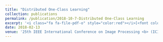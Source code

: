 ```yaml
---
title: "Distributed One-Class Learning"
collection: publications
permalink: /publication/2018-10-7-Distributed One-Class Learning
excerpt: '<i class="fa fa-file-pdf-o" style="color:red"></i>[<font color="red">Paper</font>](https://arxiv.org/pdf/1802.03583.pdf)'
date: 2018-02-13
venue: '25th IEEE International Conference on Image Processing <b> (ICIP)</b>'
---
```



